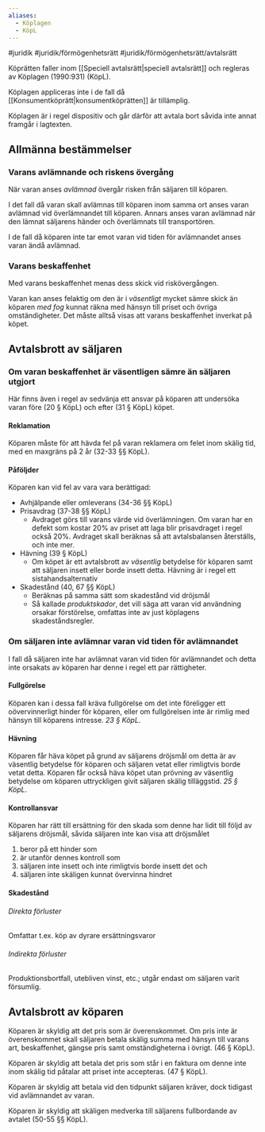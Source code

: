 ```yaml
---
aliases:
  - Köplagen
  - KöpL
---
```

#juridik #juridik/förmögenhetsrätt #juridik/förmögenhetsrätt/avtalsrätt 

Köprätten faller inom [[Speciell avtalsrätt|speciell avtalsrätt]] och regleras av Köplagen (1990:931) (KöpL).

Köplagen appliceras inte i de fall då [[Konsumentköprätt|konsumentköprätten]] är tillämplig.

Köplagen är i regel dispositiv och går därför att avtala bort såvida inte annat framgår i lagtexten.
## Allmänna bestämmelser
### Varans avlämnande och riskens övergång
När varan anses *avlämnad* övergår risken från säljaren till köparen.

I det fall då varan skall avlämnas till köparen inom samma ort anses varan avlämnad vid överlämnandet till köparen. Annars anses varan avlämnad när den lämnat säljarens händer och överlämnats till transportören.

I de fall då köparen inte tar emot varan vid tiden för avlämnandet anses varan ändå avlämnad.
### Varans beskaffenhet
Med varans beskaffenhet menas dess skick vid riskövergången.

Varan kan anses felaktig om den är i *väsentligt* mycket sämre skick än köparen *med fog* kunnat räkna med hänsyn till priset och övriga omständigheter. Det måste alltså visas att varans beskaffenhet inverkat på köpet.
## Avtalsbrott av säljaren
### Om varan beskaffenhet är väsentligen sämre än säljaren utgjort
Här finns även i regel av sedvänja ett ansvar på köparen att undersöka varan före (20 § KöpL) och efter (31 § KöpL) köpet.
#### Reklamation
Köparen måste för att hävda fel på varan reklamera om felet inom skälig tid, med en maxgräns på 2 år (32-33 §§ KöpL).
#### Påföljder
Köparen kan vid fel av vara vara berättigad:
- Avhjälpande eller omleverans (34-36 §§ KöpL)
- Prisavdrag (37-38 §§ KöpL)
	- Avdraget görs till varans värde vid överlämningen. Om varan har en defekt som kostar 20% av priset att laga blir prisavdraget i regel också 20%. Avdraget skall beräknas så att avtalsbalansen återställs, och inte mer.
- Hävning (39 § KöpL)
	- Om köpet är ett avtalsbrott av *väsentlig* betydelse för köparen samt att säljaren insett eller borde insett detta. Hävning är i regel ett sistahandsalternativ
- Skadestånd (40, 67 §§ KöpL)
	- Beräknas på samma sätt som skadestånd vid dröjsmål
	- Så kallade *produktskador*, det vill säga att varan vid användning orsakar förstörelse, omfattas inte av just köplagens skadeståndsregler.
### Om säljaren inte avlämnar varan vid tiden för avlämnandet
I fall då säljaren inte har avlämnat varan vid tiden för avlämnandet och detta inte orsakats av köparen har denne i regel ett par rättigheter.
#### Fullgörelse
Köparen kan i dessa fall kräva fullgörelse om det inte föreligger ett oövervinnerligt hinder för köparen, eller om fullgörelsen inte är rimlig med hänsyn till köparens intresse. *23 § KöpL*.
#### Hävning
Köparen får häva köpet på grund av säljarens dröjsmål om detta är av väsentlig betydelse för köparen och säljaren vetat eller rimligtvis borde vetat detta. Köparen får också häva köpet utan prövning av väsentlig betydelse om köparen uttryckligen givit säljaren skälig tilläggstid. *25 § KöpL*.
#### Kontrollansvar
Köparen har rätt till ersättning för den skada som denne har lidit till följd av säljarens dröjsmål, såvida säljaren inte kan visa att dröjsmålet
1. beror på ett hinder som
2. är utanför dennes kontroll som
3. säljaren inte insett och inte rimligtvis borde insett det och
4. säljaren inte skäligen kunnat övervinna hindret
#### Skadestånd
###### Direkta förluster
Omfattar t.ex. köp av dyrare ersättningsvaror
###### Indirekta förluster
Produktionsbortfall, utebliven vinst, etc.; utgår endast om säljaren varit försumlig.
## Avtalsbrott av köparen
Köparen är skyldig att det pris som är överenskommet. Om pris inte är överenskommet skall säljaren betala skälig summa med hänsyn till varans art, beskaffenhet, gängse pris samt omständigheterna i övrigt. (46 § KöpL).

Köparen är skyldig att betala det pris som står i en faktura om denne inte inom skälig tid påtalar att priset inte accepteras. (47 § KöpL).

Köparen är skyldig att betala vid den tidpunkt säljaren kräver, dock tidigast vid avlämnandet av varan.

Köparen är skyldig att skäligen medverka till säljarens fullbordande av avtalet (50-55 §§ KöpL).